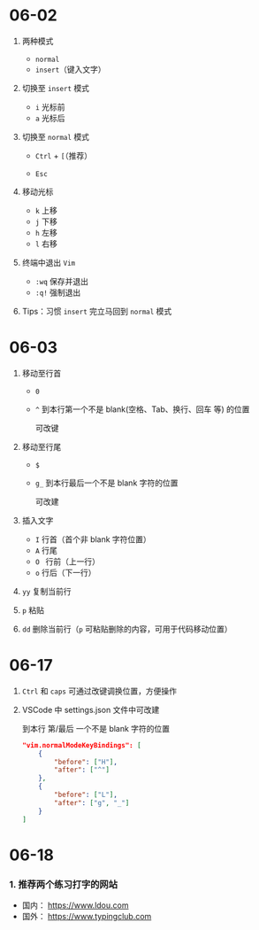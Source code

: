 # 06-02

1. 两种模式

   - `normal`
   - `insert`（键入文字）
2. 切换至 `insert` 模式

   - `i` 光标前
   - `a` 光标后
3. 切换至 `normal` 模式

   - `Ctrl` + `[`（推荐） 

   - `Esc`
4. 移动光标
   - `k` 上移
   - `j` 下移
   - `h` 左移
   - `l` 右移
5. 终端中退出 `Vim`

   - `:wq` 保存并退出
   - `:q!` 强制退出
6. Tips：习惯 `insert` 完立马回到 `normal` 模式



# 06-03

1. 移动至行首

   - `0`

   - `^` 到本行第一个不是 blank(空格、Tab、换行、回车 等) 的位置

     可改键

2. 移动至行尾

   - `$`

   - `g_` 到本行最后一个不是 blank 字符的位置

     可改建

3. 插入文字
   - `I` 行首（首个非 blank 字符位置）
   - `A` 行尾
   - `O ` 行前（上一行）
   - `o` 行后（下一行）
   
4. `yy` 复制当前行

5. `p` 粘贴

6. `dd` 删除当前行（`p` 可粘贴删除的内容，可用于代码移动位置）



# 06-17

1. `Ctrl` 和 `caps` 可通过改键调换位置，方便操作

2. VSCode 中 settings.json 文件中可改建

   到本行 第/最后 一个不是 blank 字符的位置

   ```json
   "vim.normalModeKeyBindings": [
       {
           "before": ["H"],
           "after": ["^"]
       },
       {
           "before": ["L"],
           "after": ["g", "_"]
       }
   ]
   ```



# 06-18

### 1. 推荐两个练习打字的网站

* 国内： https://www.ldou.com
* 国外： https://www.typingclub.com